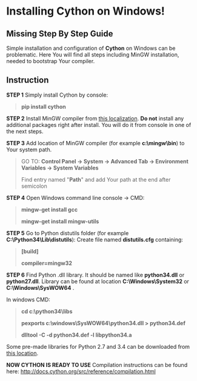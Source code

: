 Installing Cython on Windows!
===================
Missing Step By Step Guide
-------------


Simple installation and configuration of **Cython** on Windows can be problematic. Here You will find all steps including MinGW installation, needed to bootstrap Your compiler.


Instruction
-------------

**STEP 1**
Simply install Cython by console: 
> **pip install cython**

**STEP 2**
Install MinGW compiler from [this localization](http://sourceforge.net/projects/mingw/files/latest/download?source=files).  **Do not** install any additional packages right after install. You will do it from console in one of the next steps.

**STEP 3**
Add location of MinGW compiler (for example **c:\mingw\bin**) to Your system path. 
> GO TO: **Control Panel -> System -> Advanced Tab -> Environment Variables -> System Variables**
> 
> Find entry named "**Path**" and add Your path at the end after semicolon

**STEP 4**
Open Windows command line console -> CMD: 
> **mingw-get install gcc**
> 
> **mingw-get install mingw-utils**

**STEP 5**
Go to Python distutils folder (for example **C:\Python34\Lib\distutils**):
Create file named **distutils.cfg** containing:
> **[build]**
> 
> **compiler=mingw32**

**STEP 6**
Find Python .dll library. It should be named like **python34.dll** or **python27.dll**. Library can be found at location **C:\Windows\System32** or **C:\Windows\SysWOW64** .

In windows CMD: 
> **cd c:\python34\libs**
> 
> **pexports c:\windows\SysWOW64\python34.dll > python34.def**
> 
> **dlltool -C -d python34.def -l libpython34.a**

Some pre-made libraries for Python 2.7 and 3.4 can be downloaded from [this location](http://www.pythonic.me/wp-content/uploads/2016/01/libpython.zip).

**NOW CYTHON IS READY TO USE**
Compilation instructions can be found here:
http://docs.cython.org/src/reference/compilation.html

